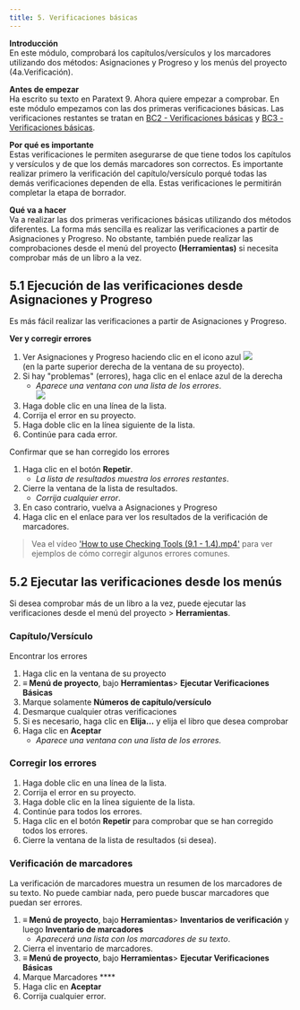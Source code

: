 ```yaml
---
title: 5. Verificaciones básicas
---
```


**Introducción**  
En este módulo, comprobará los capítulos/versículos y los marcadores utilizando dos métodos: Asignaciones y Progreso y los menús del proyecto (4a.Verificación).

**Antes de empezar**  
Ha escrito su texto en Paratext 9. Ahora quiere empezar a comprobar. En este módulo empezamos con las dos primeras verificaciones básicas. Las verificaciones restantes se tratan en [BC2 - Verificaciones básicas](../03-Stage-2/12.BC2.md) y [BC3 - Verificaciones básicas](../04-Stage-3/19.BC3.md).

**Por qué es importante**  
Estas verificaciones le permiten asegurarse de que tiene todos los capítulos y versículos y de que los demás marcadores son correctos. Es importante realizar primero la verificación del capítulo/versículo porqué todas las demás verificaciones dependen de ella. Estas verificaciones le permitirán completar la etapa de borrador.

**Qué va a hacer**  
Va a realizar las dos primeras verificaciones básicas utilizando dos métodos diferentes. La forma más sencilla es realizar las verificaciones a partir de Asignaciones y Progreso. No obstante, también puede realizar las comprobaciones desde el menú del proyecto **(Herramientas)** si necesita comprobar más de un libro a la vez.

#####

## 5.1 Ejecución de las verificaciones desde Asignaciones y Progreso
Es más fácil realizar las verificaciones a partir de Asignaciones y Progreso.

**Ver y corregir errores**
1.  Ver Asignaciones y Progreso haciendo clic en el icono azul ![](../media/4b0b6eb237606727f105a01beffe64c2.png)  
   (en la parte superior derecha de la ventana de su proyecto).
1.  Si hay "problemas" (errores), haga clic en el enlace azul de la derecha
    -  *Aparece una ventana con una lista de los errores*.  
      ![](../media/9b0bc6de6491c34d3e3dea878411ac11.png)
1.  Haga doble clic en una línea de la lista.
1.  Corrija el error en su proyecto.
1.  Haga doble clic en la línea siguiente de la lista.
1.  Continúe para cada error.

Confirmar que se han corregido los errores
1.  Haga clic en el botón **Repetir**.
     - *La lista de resultados muestra los errores restantes*.
2.  Cierre la ventana de la lista de resultados.
     - *Corrija cualquier error*.
3.  En caso contrario, vuelva a Asignaciones y Progreso
4.  Haga clic en el enlace para ver los resultados de la verificación de marcadores.

> Vea el vídeo ['How to use Checking Tools (9.1 - 1.4).mp4'](https://vimeo.com/461361122) para ver ejemplos de cómo corregir algunos errores comunes.

## 5.2 Ejecutar las verificaciones desde los menús
Si desea comprobar más de un libro a la vez, puede ejecutar las verificaciones desde el menú del proyecto \> **Herramientas**.

### Capítulo/Versículo
Encontrar los errores
1.  Haga clic en la ventana de su proyecto
1.  **≡ Menú de proyecto**, bajo **Herramientas**> **Ejecutar Verificaciones Básicas**
1.  Marque solamente **Números de capítulo/versículo**
1.  Desmarque cualquier otras verificaciones
1.  Si es necesario, haga clic en **Elija…** y elija el libro que desea comprobar
1.  Haga clic en **Aceptar**
     -  *Aparece una ventana con una lista de los errores.*


### Corregir los errores
1.  Haga doble clic en una línea de la lista.
1.  Corrija el error en su proyecto.
1.  Haga doble clic en la línea siguiente de la lista.
1.  Continúe para todos los errores.
1.  Haga clic en el botón **Repetir** para comprobar que se han corregido todos los errores.
1.  Cierre la ventana de la lista de resultados (si desea).  
#####

### Verificación de marcadores
La verificación de marcadores muestra un resumen de los marcadores de su texto. No puede cambiar nada, pero puede buscar marcadores que puedan ser errores.
1.  **≡ Menú de proyecto**, bajo **Herramientas**> **Inventarios de verificación** y luego **Inventario de marcadores**
     -  *Aparecerá una lista con los marcadores de su texto*.
2.  Cierra el inventario de marcadores.
3.  **≡ Menú de proyecto**, bajo **Herramientas**> **Ejecutar Verificaciones Básicas**
4.  Marque Marcadores ****
5.  Haga clic en **Aceptar**
6.  Corrija cualquier error.
